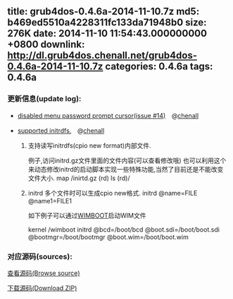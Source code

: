 title: grub4dos-0.4.6a-2014-11-10.7z
md5: b469ed5510a4228311fc133da71948b0
size: 276K
date: 2014-11-10 11:54:43.000000000 +0800
downlink: http://dl.grub4dos.chenall.net/grub4dos-0.4.6a-2014-11-10.7z
categories: 0.4.6a
tags: 0.4.6a
---


### 更新信息(update log):
  * [disabled menu password prompt cursor(issue #14)](https://github.com/chenall/grub4dos/commit/5fd6a92bf5715066d87866c69b99dac9ff078f3e)　@[chenall](https://github.com/chenall)
  * [supported initrdfs.](https://github.com/chenall/grub4dos/commit/3d23237a5a86f3b11f2b2b041adf2e0b6c6286ad)　@[chenall](https://github.com/chenall)
    
    1. 支持读写initrdfs(cpio new format)内部文件.
    
       例子,访问initrd.gz文件里面的文件内容(可以查看修改哦)
       也可以利用这个来动态修改initrd的启动脚本实现一些特殊功能,当然了目前还是不能改变文件大小.
       map /inirtd.gz (rd)
       ls (rd)/
    
    2. initrd 多个文件时可以生成cpio new格式.
       initrd @name=FILE @name1=FILE1
    
       如下例子可以通过[WIMBOOT](http://ipxe.org/wimboot)启动WIM文件
    
       kernel /wimboot
       initrd @bcd=/boot/bcd @boot.sdi=/boot/boot.sdi @bootmgr=/boot/bootmgr @boot.wim=/boot/boot.wim
  
### 对应源码(sources):
  [查看源码(Browse source)](https://github.com/chenall/grub4dos/tree/3d23237a5a86f3b11f2b2b041adf2e0b6c6286ad)

  [下载源码(Download ZIP)](https://github.com/chenall/grub4dos/archive/3d23237a5a86f3b11f2b2b041adf2e0b6c6286ad.zip)
